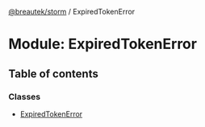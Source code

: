 [@breautek/storm](../README.md) / ExpiredTokenError

# Module: ExpiredTokenError

## Table of contents

### Classes

- [ExpiredTokenError](../classes/ExpiredTokenError.ExpiredTokenError-1.md)
